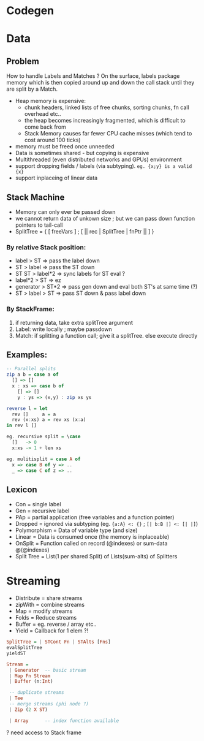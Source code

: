 # Codegen

# Data
## Problem
How to handle Labels and Matches ? On the surface, labels package memory which is then copied around up and down the call stack until they are split by a Match.
* Heap memory is expensive:
  - chunk headers, linked lists of free chunks, sorting chunks, fn call overhead etc..
  - the heap becomes increasingly fragmented, which is difficult to come back from
  - Stack Memory causes far fewer CPU cache misses (which tend to cost around 100 ticks)
* memory must be freed once unneeded
* Data is sometimes shared - but copying is expensive
* Multithreaded (even distributed networks and GPUs) environment
* support dropping fields / labels (via subtyping). `eg. {x;y} is a valid {x}`
* support inplaceing of linear data

## Stack Machine
* Memory can only ever be passed down
* we cannot return data of unkown size ; but we can pass down function pointers to tail-call
* SplitTree = { [ freeVars ] ; [ || rec | SplitTree | fnPtr || ] }

### By relative Stack position:
 - label > ST => pass the label down
 - ST > label => pass the ST down
 - ST ST > label*2 => sync labels for ST eval ?
 - label*2   > ST => ez
 - generator > ST*2 => pass gen down and eval both ST's at same time (?)
 - ST > label > ST  => pass ST down & pass label down

### By StackFrame:
  1. if returning data, take extra splitTree argument
  2. Label: write locally ; maybe passdown
  3. Match: if splitting a function call; give it a splitTree. else execute directly

## Examples:
```haskell
-- Parallel splits
zip a b = case a of
  [] => []
  x : xs => case b of
    [] => []
    y : ys => (x,y) : zip xs ys

reverse l = let
  rev []     a = a
  rev (x:xs) a = rev xs (x:a)
in rev l []

eg. recursive split = \case
  []   -> 0
  x:xs -> 1 + len xs

eg. mulitisplit = case A of
  x => case B of y => ..
  _ => case C of z => ..
```

## Lexicon
 * Con          = single label
 * Gen          = recursive label
 * PAp          = partial application (free variables and a function pointer)
 * Dropped      = ignored via subtyping (eg. `{a:A} <: {}` ; `[| b:B |] <: [| |]`)
 * Polymorphism = Data of variable type (and size)
 * Linear       = Data is consumed once (the memory is inplaceable)
 * OnSplit      = Function called on record (@indexes) or sum-data @(@indexes)
 * Split Tree   = List(1 per shared Split) of Lists(sum-alts) of Splitters

# Streaming
* Distribute       = share streams
* zipWith          = combine streams
* Map              = modify streams
* Folds            = Reduce streams
* Buffer           = eg. reverse / array etc..
* Yield = Callback for 1 elem ?!

```haskell
SplitTree = | STCont Fn | STAlts [Fns]
evalSplitTree
yieldST

Stream =
 | Generator  -- basic stream
 | Map Fn Stream
 | Buffer (n:Int)

 -- duplicate streams
 | Tee
 -- merge streams (phi node ?)
 | Zip (2 X ST)

 | Array      -- index function available
```

? need access to Stack frame
